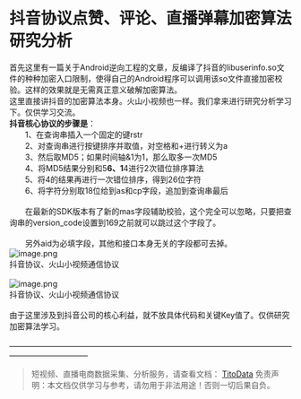 # 抖音协议点赞、评论、直播弹幕加密算法研究分析

首先这里有一篇关于Android逆向工程的文章，反编译了抖音的libuserinfo.so文件的种种加密入口限制，使得自己的Android程序可以调用该so文件直接加密校验。这样的效果就是无需真正意义破解加密算法。<br />这里直接讲抖音的加密算法本身。火山小视频也一样。我们拿来进行研究分析学习下。仅供学习交流。<br />**抖音核心协议的步骤是**：<br />　　1、在查询串插入一个固定的键rstr<br />　　2、对查询串进行按键排序并取值，对空格和+进行转义为a<br />　　3、然后取MD5；如果时间轴&1为1，那么取多一次MD5<br />　　4、将MD5结果分别和5******6、1******4进行2次错位排序算法<br />　　5、将4的结果再进行一次错位排序，得到26位字符<br />　　6、将字符分别取18位给到as和cp字段，追加到查询串最后<br />
<br />　　在最新的SDK版本有了新的mas字段辅助校验，这个完全可以忽略，只要把查询串的version_code设置到169之前就可以跳过这个字段了。<br />
<br />　　另外aid为必填字段，其他和接口本身无关的字段都可去掉。<br />![image.png](https://cdn.nlark.com/yuque/0/2020/png/97322/1606869601754-d7813825-edfd-4c50-8c9e-8d2ebd36dcd5.png#align=left&display=inline&height=518&margin=%5Bobject%20Object%5D&name=image.png&originHeight=1036&originWidth=1240&size=645693&status=done&style=none&width=620)<br />抖音协议、火山小视频通信协议<br /> <br />![image.png](https://cdn.nlark.com/yuque/0/2020/png/97322/1606869619423-1af4d2fe-7034-417e-a669-242e184982a6.png#align=left&display=inline&height=513&margin=%5Bobject%20Object%5D&name=image.png&originHeight=1026&originWidth=1238&size=515131&status=done&style=none&width=619)<br />抖音协议、火山小视频通信协议<br /> <br />由于这里涉及到抖音公司的核心利益，就不放具体代码和关键Key值了。仅供研究加密算法学习。<br />
<br />——————————————————————————————————————————————

>
> 短视频、直播电商数据采集、分析服务，请查看文档： [TitoData](https://www.titodata.com?from=douyinarticle)
> 免责声明：本文档仅供学习与参考，请勿用于非法用途！否则一切后果自负。
> 
